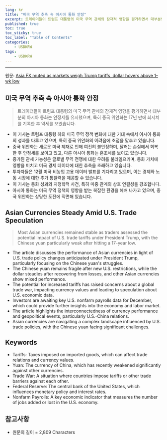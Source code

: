 ```yaml
---
lang: kr
title: "미국 무역 추측 속 아시아 통화 안정"
excerpt: 트레이더들이 트럼프 대통령의 미국 무역 관세의 잠재적 영향을 평가하면서 대부분의 아시아 통화는 안정세를 유지했으며, 특히 중국 위안화는 17년 만에 최저치를 기록한 후 약세를 보였습니다.
published: true
toc: true
toc_sticky: true
toc_label: "Table of Contents"
categories:
    - USDKRW
tags:
    - USDKRW
---
```


---

  원문: [Asia FX muted as markets weigh Trump tariffs, dollar hovers above 1-wk low](https://www.investing.com/news/forex-news/asia-fx-muted-as-markets-weigh-trump-tariffs-dollar-hovers-above-1wk-low-3799042)

## 미국 무역 추측 속 아시아 통화 안정

> 트레이더들이 트럼프 대통령의 미국 무역 관세의 잠재적 영향을 평가하면서 대부분의 아시아 통화는 안정세를 유지했으며, 특히 중국 위안화는 17년 만에 최저치를 기록한 후 약세를 보였습니다.


- 이 기사는 트럼프 대통령 하의 미국 무역 정책 변화에 대한 기대 속에서 아시아 통화의 성과를 다루고 있으며, 특히 중국 위안화의 어려움에 초점을 맞추고 있습니다.
- 중국 위안화는 새로운 미국 제재로 인해 여전히 불안정하며, 달러는 손실에서 회복한 후 안정세를 보이고 있고, 다른 아시아 통화는 혼조세를 보이고 있습니다.
- 증가된 관세 가능성은 글로벌 무역 전쟁에 대한 우려를 불러일으키며, 통화 가치에 영향을 미치고 미국 경제 데이터에 대한 추측을 초래하고 있습니다.
- 투자자들은 12월 미국 비농업 고용 데이터 발표를 기다리고 있으며, 이는 경제와 노동 시장에 대한 추가 통찰력을 제공할 수 있습니다.
- 이 기사는 통화 성과와 지정학적 사건, 특히 미중 관계의 상호 연결성을 강조합니다.
- 아시아 통화는 미국 무역 정책의 영향을 받는 복잡한 환경을 헤쳐 나가고 있으며, 중국 위안화는 상당한 도전에 직면해 있습니다.

## Asian Currencies Steady Amid U.S. Trade Speculation

> Most Asian currencies remained stable as traders assessed the potential impact of U.S. trade tariffs under President Trump, with the Chinese yuan particularly weak after hitting a 17-year low.


- The article discusses the performance of Asian currencies in light of U.S. trade policy changes anticipated under President Trump, particularly focusing on the Chinese yuan's struggles.
- The Chinese yuan remains fragile after new U.S. restrictions, while the dollar steadies after recovering from losses, and other Asian currencies show mixed performance.
- The potential for increased tariffs has raised concerns about a global trade war, impacting currency values and leading to speculation about U.S. economic data.
- Investors are awaiting key U.S. nonfarm payrolls data for December, which could provide further insights into the economy and labor market.
- The article highlights the interconnectedness of currency performance and geopolitical events, particularly U.S.-China relations.
- Asian currencies are navigating a complex landscape influenced by U.S. trade policies, with the Chinese yuan facing significant challenges.

## Keywords

- Tariffs: Taxes imposed on imported goods, which can affect trade relations and currency values.
- Yuan: The currency of China, which has recently weakened significantly against other currencies.
- Trade War: A situation where countries impose tariffs or other trade barriers against each other.
- Federal Reserve: The central bank of the United States, which influences monetary policy and interest rates.
- Nonfarm Payrolls: A key economic indicator that measures the number of jobs added or lost in the U.S. economy.

## 참고사항

- 원문의 길이 = 2,809 Characters

